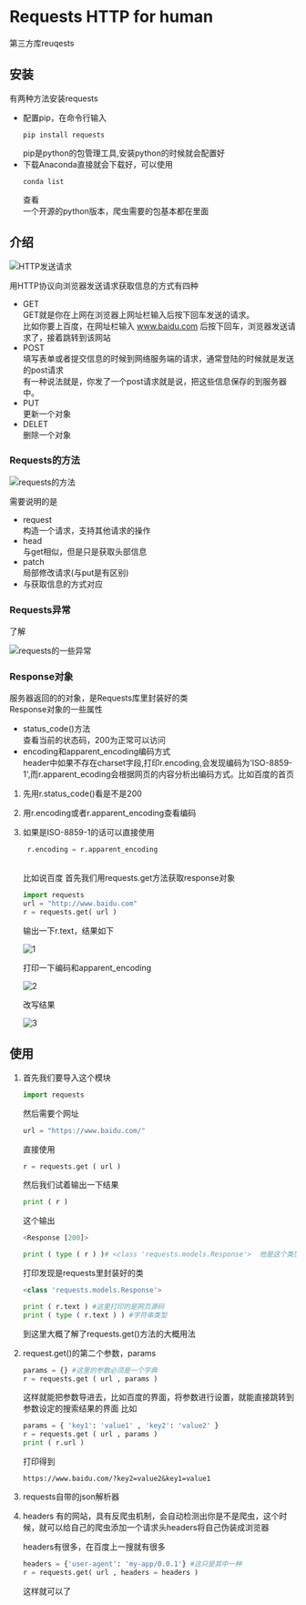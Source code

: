 # Requests HTTP for human
第三方库reuqests

## 安装
有两种方法安装requests
* 配置pip，在命令行输入
    ```
    pip install requests
    ```
    pip是python的包管理工具,安装python的时候就会配置好
* 下载Anaconda直接就会下载好，可以使用
    ```
    conda list
    ```
    查看
    </br>一个开源的python版本，爬虫需要的包基本都在里面

## 介绍

![HTTP发送请求](https://github.com/jiangyuwei666/Notes/blob/master/pictrue/HTTP%E5%8D%8F%E8%AE%AE%E5%AF%B9%E8%B5%84%E6%BA%90%E7%9A%84%E6%93%8D%E4%BD%9C.jpg)

用HTTP协议向浏览器发送请求获取信息的方式有四种
* GET
</br>GET就是你在上网在浏览器上网址栏输入后按下回车发送的请求。
</br>比如你要上百度，在网址栏输入 www.baidu.com 后按下回车，浏览器发送请求了，接着跳转到该网站
* POST
</br>填写表单或者提交信息的时候到网络服务端的请求，通常登陆的时候就是发送的post请求
</br>有一种说法就是，你发了一个post请求就是说，把这些信息保存的到服务器中。
* PUT
</br>更新一个对象
* DELET
</br>删除一个对象

### Requests的方法

![requests的方法](https://github.com/jiangyuwei666/Notes/blob/master/pictrue/requests%E5%BA%93%E7%9A%84%E4%B8%83%E4%B8%AA%E4%B8%BB%E8%A6%81%E6%96%B9%E6%B3%95.jpg)

需要说明的是
* request
</br>构造一个请求，支持其他请求的操作
* head
</br>与get相似，但是只是获取头部信息
* patch 
</br>局部修改请求(与put是有区别)
* 与获取信息的方式对应

### Requests异常
了解

![requests的一些异常](https://github.com/jiangyuwei666/Notes/blob/master/pictrue/Response%E5%BA%93%E5%BC%82%E5%B8%B8.jpg)

### Response对象
服务器返回的的对象，是Requests库里封装好的类
</br>Response对象的一些属性
* status_code()方法
    </br>查看当前的状态码，200为正常可以访问
* encoding和apparent_encoding编码方式
    </br>header中如果不存在charset字段,打印r.encoding,会发现编码为'ISO-8859-1',而r.apparent_ecoding会根据网页的内容分析出编码方式。比如百度的首页
1. 先用r.status_code()看是不是200
2. 用r.encoding或者r.apparent_encoding查看编码
3. 如果是ISO-8859-1的话可以直接使用
    ```python
     r.encoding = r.apparent_encoding
    ```
    </br>比如说百度
    首先我们用requests.get方法获取response对象
    ```python
    import requests
    url = "http://www.baidu.com"
    r = requests.get( url )
    ```
    输出一下r.text，结果如下

    ![1](https://github.com/jiangyuwei666/Notes/blob/master/pictrue/%E7%99%BE%E5%BA%A6%E7%BC%96%E7%A0%811.png)

    打印一下编码和apparent_encoding

    ![2](https://github.com/jiangyuwei666/Notes/blob/master/pictrue/%E7%99%BE%E5%BA%A6%E7%BC%96%E7%A0%812.png)

    改写结果

    ![3](https://github.com/jiangyuwei666/Notes/blob/master/pictrue/%E7%99%BE%E5%BA%A6%E7%BC%96%E7%A0%813.png)

## 使用
1. 首先我们要导入这个模块
    ```python
    import requests
    ```
    然后需要个网址
    ```python
    url = "https://www.baidu.com/"
    ```
    直接使用
    ```python
    r = requests.get ( url )
    ```
    然后我们试着输出一下结果
    ```python
    print ( r )  
    ```
    这个输出
    ```python
    <Response [200]>
    ```
    ```python
    print ( type ( r ) )# <class 'requests.models.Response'>  他是这个类型
    ```
    打印发现是requests里封装好的类
    ```python
    <class 'requests.models.Response'>
    ```
    ```python
    print ( r.text ) #这里打印的是网页源码
    print ( type ( r.text ) ) #字符串类型
    ```
    到这里大概了解了requests.get()方法的大概用法
2. request.get()的第二个参数，params
    ```python
    params = {} #这里的参数必须是一个字典
    r = requests.get ( url , params )
    ```
    这样就能把参数导进去，比如百度的界面，将参数进行设置，就能直接跳转到参数设定的搜索结果的界面
    比如    
    ```python
    params = { 'key1': 'value1' , 'key2': 'value2' }
    r = requests.get ( url , params )
    print ( r.url )
    ```
    打印得到
    ```
    https://www.baidu.com/?key2=value2&key1=value1
    ```
3. requests自带的json解析器
4. headers
    有的网站，具有反爬虫机制，会自动检测出你是不是爬虫，这个时候，就可以给自己的爬虫添加一个请求头headers将自己伪装成浏览器

    headers有很多，在百度上一搜就有很多
    ```python
    headers = {'user-agent': 'my-app/0.0.1'} #这只是其中一种
    r = requests.get( url , headers = headers ) 
    ```
    这样就可以了